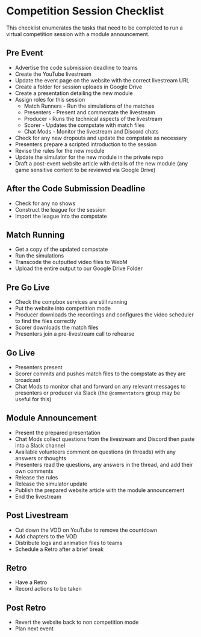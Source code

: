 # Competition Session Checklist

This checklist enumerates the tasks that need to be completed to run a virtual competition session with a module announcement.

## Pre Event

- Advertise the code submission deadline to teams
- Create the YouTube livestream
- Update the event page on the website with the correct livestream URL
- Create a folder for session uploads in Google Drive
- Create a presentation detailing the new module
- Assign roles for this session
    - Match Runners - Run the simulations of the matches
    - Presenters - Present and commentate the livestream
    - Producer - Runs the technical aspects of the livestream
    - Scorer - Updates the compstate with match files
    - Chat Mods - Monitor the livestream and Discord chats
- Check for any new dropouts and update the compstate as necessary
- Presenters prepare a scripted introduction to the session
- Revise the rules for the new module
- Update the simulator for the new module in the private repo
- Draft a post-event website article with details of the new module (any game sensitive content to be reviewed via Google Drive)

## After the Code Submission Deadline

- Check for any no shows
- Construct the league for the session
- Import the league into the compstate

## Match Running

- Get a copy of the updated compstate
- Run the simulations
- Transcode the outputted video files to WebM
- Upload the entire output to our Google Drive Folder

## Pre Go Live

- Check the compbox services are still running
- Put the website into competition mode
- Producer downloads the recordings and configures the video scheduler to find the files correctly
- Scorer downloads the match files
- Presenters join a pre-livestream call to rehearse

## Go Live

- Presenters present
- Scorer commits and pushes match files to the compstate as they are broadcast
- Chat Mods to monitor chat and forward on any relevant messages to presenters or producer via Slack (the `@commentators` group may be useful for this)

## Module Announcement

- Present the prepared presentation
- Chat Mods collect questions from the livestream and Discord then paste into a Slack channel
- Available volunteers comment on questions (in threads) with any answers or thoughts
- Presenters read the questions, any answers in the thread, and add their own comments
- Release the rules
- Release the simulator update
- Publish the prepared website article with the module announcement
- End the livestream

## Post Livestream

- Cut down the VOD on YouTube to remove the countdown
- Add chapters to the VOD
- Distribute logs and animation files to teams
- Schedule a Retro after a brief break

## Retro

- Have a Retro
- Record actions to be taken

## Post Retro

- Revert the website back to non competition mode
- Plan next event
